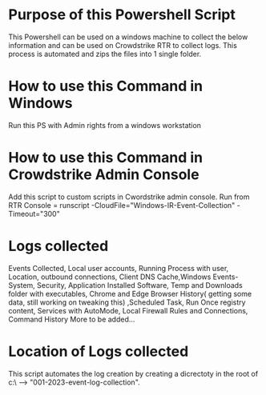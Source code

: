 
# Purpose of this Powershell Script
 This Powershell can be used on a windows machine to collect the below information and can be used on Crowdstrike RTR to collect logs. This process is automated and zips the files into 1 single folder.

# How to use this Command in Windows
Run this PS with Admin rights from a windows workstation

# How to use this Command in Crowdstrike Admin Console
Add this script to custom scripts in Cwordstrike admin console.
Run from RTR Console = runscript -CloudFile="Windows-IR-Event-Collection" -Timeout="300"

# Logs collected 
Events Collected, Local user accounts, Running Process with user, Location, outbound connections, Client DNS Cache,Windows Events- System, Security, Application
Installed Software, Temp and Downloads folder with executables, Chrome and Edge Browser History( getting some data, still working on tweaking this)
,Scheduled Task, Run Once registry content, Services with AutoMode, Local Firewall Rules and Connections, Command History
More to be added...

# Location of Logs collected
This script automates the log creation by creating a dicrectoty in the root of c:\ --> "001-2023-event-log-collection".




